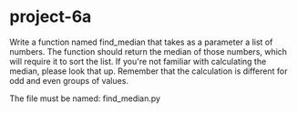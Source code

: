# project-6a

Write a function named find_median that takes as a parameter a list of numbers.
The function should return the median of those numbers, which will require it to sort the list.
If you're not familiar with calculating the median, please look that up.
Remember that the calculation is different for odd and even groups of values.

The file must be named: find_median.py
